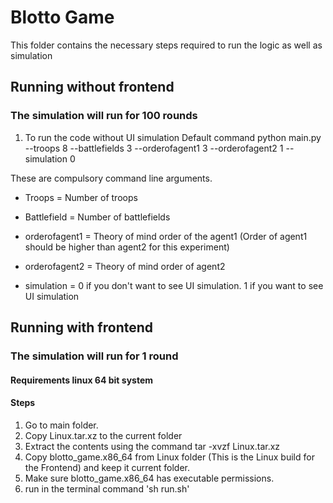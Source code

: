 # Blotto Game
This folder contains the necessary steps required to run the logic as well as simulation

## Running without frontend 
### The simulation will run for 100 rounds 
   
1. To run the code without UI simulation
   Default command
   python main.py --troops 8 --battlefields 3 --orderofagent1 3 --orderofagent2 1  --simulation 0

These are compulsory command line arguments.

- Troops = Number of troops

- Battlefield = Number of battlefields

- orderofagent1 = Theory of mind order of the agent1  (Order of agent1 should be higher than agent2 for this experiment)

- orderofagent2 = Theory of mind order of agent2

- simulation =  0 if you don't want to see UI simulation.
                1 if you want to see UI simulation
                
 ## Running with frontend    
 ### The simulation will run for 1 round 
 #### Requirements linux 64 bit system
 #### Steps
 1. Go to main folder.
 2. Copy Linux.tar.xz to the current folder  
 3. Extract the contents using the command tar -xvzf Linux.tar.xz
 4. Copy blotto_game.x86_64 from Linux folder (This is the Linux build for the Frontend) and keep it current folder.
 5. Make sure blotto_game.x86_64 has executable permissions.
 6. run in the terminal command 'sh run.sh' 


